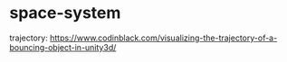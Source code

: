 # space-system

trajectory: https://www.codinblack.com/visualizing-the-trajectory-of-a-bouncing-object-in-unity3d/